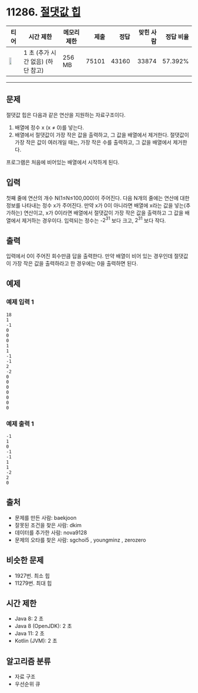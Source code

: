 # 11286. [절댓값 힙](https://www.acmicpc.net/problem/11286)

| 티어 | 시간 제한 | 메모리 제한 | 제출 | 정답 | 맞힌 사람 | 정답 비율 |
|---|---|---|---:|---:|---:|---:|
| <img src="https://static.solved.ac/tier_small/10.svg" width="50%" /> | 1 초 (추가 시간 없음)  (하단 참고) | 256 MB | 75101 | 43160 | 33874 | 57.392% |

---

## 문제

절댓값 힙은 다음과 같은 연산을 지원하는 자료구조이다.

1. 배열에 정수 x (x ≠ 0)를 넣는다.
2. 배열에서 절댓값이 가장 작은 값을 출력하고, 그 값을 배열에서 제거한다. 절댓값이 가장 작은 값이 여러개일 때는, 가장 작은 수를 출력하고, 그 값을 배열에서 제거한다.

프로그램은 처음에 비어있는 배열에서 시작하게 된다.

## 입력

첫째 줄에 연산의 개수 N(1≤N≤100,000)이 주어진다. 다음 N개의 줄에는 연산에 대한 정보를 나타내는 정수 x가 주어진다. 만약 x가 0이 아니라면 배열에 x라는 값을 넣는(추가하는) 연산이고, x가 0이라면 배열에서 절댓값이 가장 작은 값을 출력하고 그 값을 배열에서 제거하는 경우이다. 입력되는 정수는 -$2^{31}$
보다 크고, $2^{31}$
보다 작다.

## 출력

입력에서 0이 주어진 회수만큼 답을 출력한다. 만약 배열이 비어 있는 경우인데 절댓값이 가장 작은 값을 출력하라고 한 경우에는 0을 출력하면 된다.

## 예제

### 예제 입력 1

```
18
1
-1
0
0
0
1
1
-1
-1
2
-2
0
0
0
0
0
0
0
```

### 예제 출력 1

```
-1
1
0
-1
-1
1
1
-2
2
0
```

## 출처

- 문제를 만든 사람: baekjoon
- 잘못된 조건을 찾은 사람: dkim
- 데이터를 추가한 사람: nova9128
- 문제의 오타를 찾은 사람: sgchoi5 , youngminz , zerozero

## 비슷한 문제

- 1927번. 최소 힙
- 11279번. 최대 힙

## 시간 제한

- Java 8: 2 초
- Java 8 (OpenJDK): 2 초
- Java 11: 2 초
- Kotlin (JVM): 2 초

## 알고리즘 분류

- 자료 구조
- 우선순위 큐


